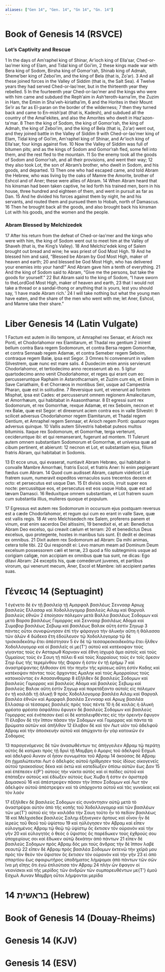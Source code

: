 ```yaml
---
aliases: ["Gen 14", "Gen. 14", "Gn 14", "Gn. 14"]
---
```



# Book of Genesis 14 (RSVCE)

### Lot’s Captivity and Rescue
1 In the days of Amʹraphel king of Shinar, Arʹioch king of Ellaʹsar, Ched-or-laoʹmer king of Elam, and Tidal king of Goiʹim,
2 these kings made war with Bera king of Sodom, Birsha king of Gomorʹrah, Shinab king of Admah, Shemeʹber king of Zeboiʹim, and the king of Bela (that is, Zoʹar).
3 And all these joined forces in the Valley of Siddim (that is, the Salt Sea).
4 Twelve years they had served Ched-or-laoʹmer, but in the thirteenth year they rebelled.
5 In the fourteenth year Ched-or-laoʹmer and the kings who were with him came and subdued the Rephʹaim in Ashʹteroth-karnaʹim, the Zuzim in Ham, the Emim in Shaʹveh-kiriathaʹim,
6 and the Horites in their Mount Seʹir as far as El-paran on the border of the wilderness;
7 then they turned back and came to En-mishʹpat (that is, Kadesh), and subdued all the country of the Amalʹekites, and also the Amorites who dwelt in Hazʹazon-taʹmar.
8 Then the king of Sodom, the king of Gomorʹrah, the king of Admah, the king of Zeboiʹim, and the king of Bela (that is, Zoʹar) went out, and they joined battle in the Valley of Siddim
9 with Ched-or-laoʹmer king of Elam, Tidal king of Goiʹim, Amʹraphel king of Shinar, and Arʹioch king of Ellaʹsar, four kings against five.
10 Now the Valley of Siddim was full of bitumen pits; and as the kings of Sodom and Gomorʹrah fled, some fell into them, and the rest fled to the mountain.
11 So the enemy took all the goods of Sodom and Gomorʹrah, and all their provisions, and went their way;
12 they also took Lot, the son of Abram’s brother, who dwelt in Sodom, and his goods, and departed.
13 Then one who had escaped came, and told Abram the Hebrew, who was living by the oaks of Mamre the Amorite, brother of Eshcol and of Aner; these were allies of Abram.
14 When Abram heard that his kinsman had been taken captive, he led forth his trained men, born in his house, three hundred and eighteen of them, and went in pursuit as far as Dan.
15 And he divided his forces against them by night, he and his servants, and routed them and pursued them to Hobah, north of Damascus.
16 Then he brought back all the goods, and also brought back his kinsman Lot with his goods, and the women and the people.
### Abram Blessed by Melchizedek
17 After his return from the defeat of Ched-or-laoʹmer and the kings who were with him, the king of Sodom went out to meet him at the Valley of Shaveh (that is, the King’s Valley).
18 And Melchizʹedek king of Salem brought out bread and wine; he was priest of God Most High.
19 And he blessed him and said, “Blessed be Abram by God Most High, maker of heaven and earth;
20 and blessed be God Most High, who has delivered your enemies into your hand!” And Abram gave him a tenth of everything.
21 And the king of Sodom said to Abram, “Give me the persons, but take the goods for yourself.”
22 But Abram said to the king of Sodom, “I have sworn to theLordGod Most High, maker of heaven and earth,
23 that I would not take a thread or a sandal-thong or anything that is yours, lest you should say, ‘I have made Abram rich.’
24 I will take nothing but what the young men have eaten, and the share of the men who went with me; let Aner, Eshcol, and Mamre take their share.”


# Liber Genesis 14 (Latin Vulgate)

1 Factum est autem in illo tempore, ut Amraphel rex Senaar, et Arioch rex Ponti, et Chodorlahomor rex Elamitarum, et Thadal rex gentium
2 inirent bellum contra Bara regem Sodomorum, et contra Bersa regem Gomorrhæ, et contra Sennaab regem Adamæ, et contra Semeber regem Seboim, contraque regem Balæ, ipsa est Segor.
3 Omnes hi convenerunt in vallem Silvestrem, quæ nunc est mare salis.
4 Duodecim enim annis servierunt Chodorlahomor, et tertiodecimo anno recesserunt ab eo.
5 Igitur quartodecimo anno venit Chodorlahomor, et reges qui erant cum eo: percusseruntque Raphaim in Astarothcarnaim, et Zuzim cum eis, et Emim in Save Cariathaim,
6 et Chorræos in montibus Seir, usque ad Campestria Pharan, quæ est in solitudine.
7 Reversique sunt, et venerunt ad fontem Misphat, ipsa est Cades: et percusserunt omnem regionem Amalecitarum, et Amorrhæum, qui habitabat in Asasonthamar.
8 Et egressi sunt rex Sodomorum, et rex Gomorrhæ, rexque Adamæ, et rex Seboim, necnon et rex Balæ, quæ est Segor: et direxerunt aciem contra eos in valle Silvestri:
9 scilicet adversus Chodorlahomor regem Elamitarum, et Thadal regem Gentium, et Amraphel regem Sennaar, et Arioch regem Ponti: quatuor reges adversus quinque.
10 Vallis autem Silvestris habebat puteos multos bituminis. Itaque rex Sodomorum, et Gomorrhæ, terga verterunt, cecideruntque ibi: et qui remanserant, fugerunt ad montem.
11 Tulerunt autem omnem substantiam Sodomorum et Gomorrhæ, et universa quæ ad cibum pertinent, et abierunt:
12 necnon et Lot, et substantiam ejus, filium fratris Abram, qui habitabat in Sodomis.

13 Et ecce unus, qui evaserat, nuntiavit Abram Hebræo, qui habitabat in convalle Mambre Amorrhæi, fratris Escol, et fratris Aner: hi enim pepigerant fœdus cum Abram.
14 Quod cum audisset Abram, captum videlicet Lot fratrem suum, numeravit expeditos vernaculos suos trecentos decem et octo: et persecutus est usque Dan.
15 Et divisis sociis, irruit super eos nocte: percussitque eos, et persecutus est eos usque Hoba, quæ est ad lævam Damasci.
16 Reduxitque omnem substantiam, et Lot fratrem suum cum substantia illius, mulieres quoque et populum.

17 Egressus est autem rex Sodomorum in occursum ejus postquam reversus est a cæde Chodorlahomor, et regum qui cum eo erant in valle Save, quæ est vallis regis.
18 At vero Melchisedech rex Salem, proferens panem et vinum, erat enim sacerdos Dei altissimi,
19 benedixit ei, et ait: Benedictus Abram Deo excelso, qui creavit cælum et terram:
20 et benedictus Deus excelsus, quo protegente, hostes in manibus tuis sunt. Et dedit ei decimas ex omnibus.
21 Dixit autem rex Sodomorum ad Abram: Da mihi animas, cetera tolle tibi.
22 Qui respondit ei: Levo manum meam ad Dominum Deum excelsum possessorem cæli et terræ,
23 quod a filo subtegminis usque ad corigiam caligæ, non accipiam ex omnibus quæ tua sunt, ne dicas: Ego ditavi Abram:
24 exceptis his, quæ comederunt juvenes, et partibus virorum, qui venerunt mecum, Aner, Escol et Mambre: isti accipient partes suas.


# Γένεσις 14 (Septuagint)

1 ἐγένετο δὲ ἐν τῇ βασιλείᾳ τῇ Αμαρφαλ βασιλέως Σεννααρ Αριωχ βασιλεὺς Ελλασαρ καὶ Χοδολλογομορ βασιλεὺς Αιλαμ καὶ Θαργαλ βασιλεὺς ἐθνῶν
2 ἐποίησαν πόλεμον μετὰ Βαλλα βασιλέως Σοδομων καὶ μετὰ Βαρσα βασιλέως Γομορρας καὶ Σεννααρ βασιλέως Αδαμα καὶ Συμοβορ βασιλέως Σεβωιμ καὶ βασιλέως Βαλακ αὕτη ἐστὶν Σηγωρ
3 πάντες οὗτοι συνεφώνησαν ἐπὶ τὴν φάραγγα τὴν ἁλυκήν αὕτη ἡ θάλασσα τῶν ἁλῶν
4 δώδεκα ἔτη ἐδούλευον τῷ Χοδολλογομορ τῷ δὲ τρισκαιδεκάτῳ ἔτει ἀπέστησαν
5 ἐν δὲ τῷ τεσσαρεσκαιδεκάτῳ ἔτει ἦλθεν Χοδολλογομορ καὶ οἱ βασιλεῖς οἱ με{T'} αὐτοῦ καὶ κατέκοψαν τοὺς γίγαντας τοὺς ἐν Ασταρωθ Καρναιν καὶ ἔθνη ἰσχυρὰ ἅμα αὐτοῖς καὶ τοὺς Ομμαίους τοὺς ἐν Σαυη τῇ πόλει
6 καὶ τοὺς Χορραίους τοὺς ἐν τοῖς ὄρεσιν Σηιρ ἕως τῆς τερεμίνθου τῆς Φαραν ἥ ἐστιν ἐν τῇ ἐρήμῳ
7 καὶ ἀναστρέψαντες ἤλθοσαν ἐπὶ τὴν πηγὴν τῆς κρίσεως αὕτη ἐστὶν Καδης καὶ κατέκοψαν πάντας τοὺς ἄρχοντας Αμαληκ καὶ τοὺς Αμορραίους τοὺς κατοικοῦντας ἐν Ασασανθαμαρ
8 ἐξῆλθεν δὲ βασιλεὺς Σοδομων καὶ βασιλεὺς Γομορρας καὶ βασιλεὺς Αδαμα καὶ βασιλεὺς Σεβωιμ καὶ βασιλεὺς Βαλακ αὕτη ἐστὶν Σηγωρ καὶ παρετάξαντο αὐτοῖς εἰς πόλεμον ἐν τῇ κοιλάδι τῇ ἁλυκῇ
9 πρὸς Χοδολλογομορ βασιλέα Αιλαμ καὶ Θαργαλ βασιλέα ἐθνῶν καὶ Αμαρφαλ βασιλέα Σεννααρ καὶ Αριωχ βασιλέα Ελλασαρ οἱ τέσσαρες βασιλεῖς πρὸς τοὺς πέντε
10 ἡ δὲ κοιλὰς ἡ ἁλυκὴ φρέατα φρέατα ἀσφάλτου ἔφυγεν δὲ βασιλεὺς Σοδομων καὶ βασιλεὺς Γομορρας καὶ ἐνέπεσαν ἐκεῖ οἱ δὲ καταλειφθέντες εἰς τὴν ὀρεινὴν ἔφυγον
11 ἔλαβον δὲ τὴν ἵππον πᾶσαν τὴν Σοδομων καὶ Γομορρας καὶ πάντα τὰ βρώματα αὐτῶν καὶ ἀπῆλθον
12 ἔλαβον δὲ καὶ τὸν Λωτ υἱὸν τοῦ ἀδελφοῦ Αβραμ καὶ τὴν ἀποσκευὴν αὐτοῦ καὶ ἀπῴχοντο ἦν γὰρ κατοικῶν ἐν Σοδομοις

13 παραγενόμενος δὲ τῶν ἀνασωθέντων τις ἀπήγγειλεν Αβραμ τῷ περάτῃ αὐτὸς δὲ κατῴκει πρὸς τῇ δρυὶ τῇ Μαμβρη ὁ Αμορις τοῦ ἀδελφοῦ Εσχωλ καὶ ἀδελφοῦ Αυναν οἳ ἦσαν συνωμόται τοῦ Αβραμ
14 ἀκούσας δὲ Αβραμ ὅτι ᾐχμαλώτευται Λωτ ὁ ἀδελφὸς αὐτοῦ ἠρίθμησεν τοὺς ἰδίους οἰκογενεῖς αὐτοῦ τριακοσίους δέκα καὶ ὀκτώ καὶ κατεδίωξεν ὀπίσω αὐτῶν ἕως Δαν
15 καὶ ἐπέπεσεν ἐ{P'} αὐτοὺς τὴν νύκτα αὐτὸς καὶ οἱ παῖδες αὐτοῦ καὶ ἐπάταξεν αὐτοὺς καὶ ἐδίωξεν αὐτοὺς ἕως Χωβα ἥ ἐστιν ἐν ἀριστερᾷ Δαμασκοῦ
16 καὶ ἀπέστρεψεν πᾶσαν τὴν ἵππον Σοδομων καὶ Λωτ τὸν ἀδελφὸν αὐτοῦ ἀπέστρεψεν καὶ τὰ ὑπάρχοντα αὐτοῦ καὶ τὰς γυναῖκας καὶ τὸν λαόν

17 ἐξῆλθεν δὲ βασιλεὺς Σοδομων εἰς συνάντησιν αὐτῷ μετὰ τὸ ἀναστρέψαι αὐτὸν ἀπὸ τῆς κοπῆς τοῦ Χοδολλογομορ καὶ τῶν βασιλέων τῶν με{T'} αὐτοῦ εἰς τὴν κοιλάδα τὴν Σαυη τοῦτο ἦν τὸ πεδίον βασιλέως
18 καὶ Μελχισεδεκ βασιλεὺς Σαλημ ἐξήνεγκεν ἄρτους καὶ οἶνον ἦν δὲ ἱερεὺς τοῦ θεοῦ τοῦ ὑψίστου
19 καὶ ηὐλόγησεν τὸν Αβραμ καὶ εἶπεν εὐλογημένος Αβραμ τῷ θεῷ τῷ ὑψίστῳ ὃς ἔκτισεν τὸν οὐρανὸν καὶ τὴν γῆν
20 καὶ εὐλογητὸς ὁ θεὸς ὁ ὕψιστος ὃς παρέδωκεν τοὺς ἐχθρούς σου ὑποχειρίους σοι καὶ ἔδωκεν αὐτῷ δεκάτην ἀπὸ πάντων
21 εἶπεν δὲ βασιλεὺς Σοδομων πρὸς Αβραμ δός μοι τοὺς ἄνδρας τὴν δὲ ἵππον λαβὲ σεαυτῷ
22 εἶπεν δὲ Αβραμ πρὸς βασιλέα Σοδομων ἐκτενῶ τὴν χεῖρά μου πρὸς τὸν θεὸν τὸν ὕψιστον ὃς ἔκτισεν τὸν οὐρανὸν καὶ τὴν γῆν
23 εἰ ἀπὸ σπαρτίου ἕως σφαιρωτῆρος ὑποδήματος λήμψομαι ἀπὸ πάντων τῶν σῶν ἵνα μὴ εἴπῃς ὅτι ἐγὼ ἐπλούτισα τὸν Αβραμ
24 πλὴν ὧν ἔφαγον οἱ νεανίσκοι καὶ τῆς μερίδος τῶν ἀνδρῶν τῶν συμπορευθέντων με{T'} ἐμοῦ Εσχωλ Αυναν Μαμβρη οὗτοι λήμψονται μερίδα


# 14 בראשית (Hebrew)


# Book of Genesis 14 (Douay-Rheims)


# Genesis 14 (KJV)


# Genesis 14 (ESV)

